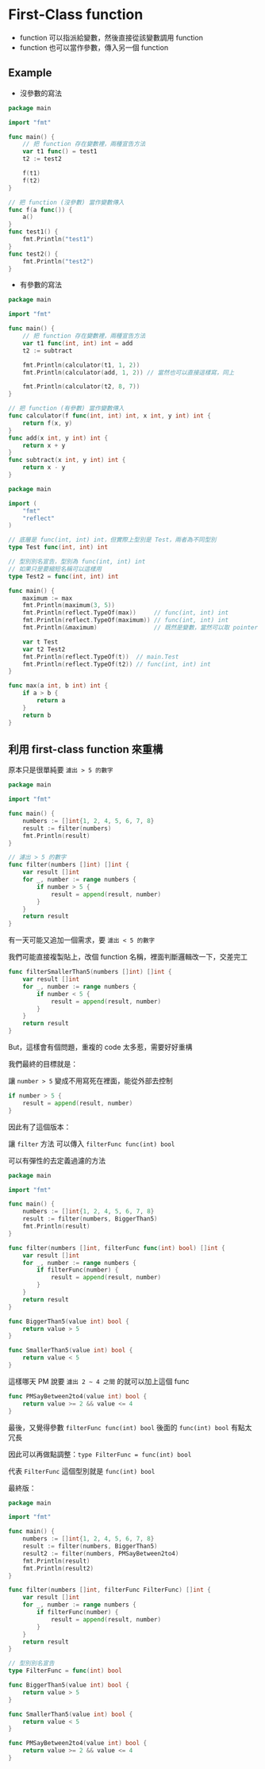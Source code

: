# First-Class function

- function 可以指派給變數，然後直接從該變數調用 function
- function 也可以當作參數，傳入另一個 function

## Example

- 沒參數的寫法

```go
package main

import "fmt"

func main() {
	// 把 function 存在變數裡，兩種宣告方法
	var t1 func() = test1
	t2 := test2

	f(t1)
	f(t2)
}

// 把 function (沒參數) 當作變數傳入
func f(a func()) {
	a()
}
func test1() {
	fmt.Println("test1")
}
func test2() {
	fmt.Println("test2")
}
```

- 有參數的寫法

```go
package main

import "fmt"

func main() {
	// 把 function 存在變數裡，兩種宣告方法
	var t1 func(int, int) int = add
	t2 := subtract

	fmt.Println(calculator(t1, 1, 2))
	fmt.Println(calculator(add, 1, 2)) // 當然也可以直接這樣寫，同上

	fmt.Println(calculator(t2, 8, 7))
}

// 把 function (有參數) 當作變數傳入
func calculator(f func(int, int) int, x int, y int) int {
	return f(x, y)
}
func add(x int, y int) int {
	return x + y
}
func subtract(x int, y int) int {
	return x - y
}
```

```go
package main

import (
	"fmt"
	"reflect"
)

// 底層是 func(int, int) int，但實際上型別是 Test，兩者為不同型別
type Test func(int, int) int

// 型別別名宣告，型別為 func(int, int) int
// 如果只是要縮短名稱可以這樣用
type Test2 = func(int, int) int

func main() {
	maximum := max
	fmt.Println(maximum(3, 5))
	fmt.Println(reflect.TypeOf(max))     // func(int, int) int
	fmt.Println(reflect.TypeOf(maximum)) // func(int, int) int
	fmt.Println(&maximum)                // 既然是變數，當然可以取 pointer

	var t Test
	var t2 Test2
	fmt.Println(reflect.TypeOf(t))  // main.Test
	fmt.Println(reflect.TypeOf(t2)) // func(int, int) int
}

func max(a int, b int) int {
	if a > b {
		return a
	}
	return b
}
```

## 利用 first-class function 來重構

原本只是很單純要 `濾出 > 5 的數字`

```go
package main

import "fmt"

func main() {
	numbers := []int{1, 2, 4, 5, 6, 7, 8}
	result := filter(numbers)
	fmt.Println(result)
}

// 濾出 > 5 的數字
func filter(numbers []int) []int {
	var result []int
	for _, number := range numbers {
		if number > 5 {
			result = append(result, number)
		}
	}
	return result
}
```

有一天可能又追加一個需求，要 `濾出 < 5 的數字`

我們可能直接複製貼上，改個 function 名稱，裡面判斷邏輯改一下，交差完工

```go
func filterSmallerThan5(numbers []int) []int {
	var result []int
	for _, number := range numbers {
		if number < 5 {
			result = append(result, number)
		}
	}
	return result
}
```

But，這樣會有個問題，重複的 code 太多惹，需要好好重構

我們最終的目標就是：

讓 `number > 5` 變成不用寫死在裡面，能從外部去控制

```go
if number > 5 {
	result = append(result, number)
}
```

因此有了這個版本：

讓 `filter` 方法 可以傳入 `filterFunc func(int) bool`

可以有彈性的去定義過濾的方法

```go
package main

import "fmt"

func main() {
	numbers := []int{1, 2, 4, 5, 6, 7, 8}
	result := filter(numbers, BiggerThan5)
	fmt.Println(result)
}

func filter(numbers []int, filterFunc func(int) bool) []int {
	var result []int
	for _, number := range numbers {
		if filterFunc(number) {
			result = append(result, number)
		}
	}
	return result
}

func BiggerThan5(value int) bool {
	return value > 5
}

func SmallerThan5(value int) bool {
	return value < 5
}
```

這樣哪天 PM 說要 `濾出 2 ~ 4 之間` 的就可以加上這個 func

```go
func PMSayBetween2to4(value int) bool {
	return value >= 2 && value <= 4
}
```

最後，又覺得參數 `filterFunc func(int) bool` 後面的 `func(int) bool` 有點太冗長

因此可以再做點調整：`type FilterFunc = func(int) bool`

代表 `FilterFunc` 這個型別就是 `func(int) bool`

最終版：

```go
package main

import "fmt"

func main() {
	numbers := []int{1, 2, 4, 5, 6, 7, 8}
	result := filter(numbers, BiggerThan5)
	result2 := filter(numbers, PMSayBetween2to4)
	fmt.Println(result)
	fmt.Println(result2)
}

func filter(numbers []int, filterFunc FilterFunc) []int {
	var result []int
	for _, number := range numbers {
		if filterFunc(number) {
			result = append(result, number)
		}
	}
	return result
}

// 型別別名宣告
type FilterFunc = func(int) bool

func BiggerThan5(value int) bool {
	return value > 5
}

func SmallerThan5(value int) bool {
	return value < 5
}

func PMSayBetween2to4(value int) bool {
	return value >= 2 && value <= 4
}
```